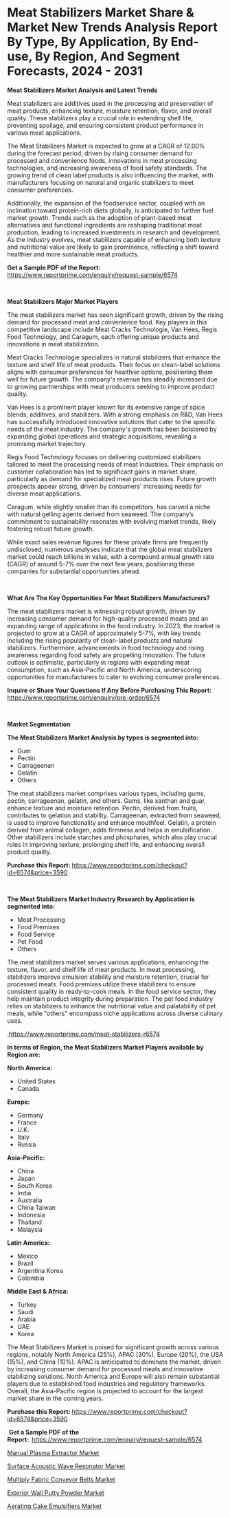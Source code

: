 <p><h1>Meat Stabilizers Market Share & Market New Trends Analysis Report By Type, By Application, By End-use, By Region, And Segment Forecasts, 2024 - 2031</h1></p><p><strong>Meat Stabilizers Market Analysis and Latest Trends</strong></p>
<p><p>Meat stabilizers are additives used in the processing and preservation of meat products, enhancing texture, moisture retention, flavor, and overall quality. These stabilizers play a crucial role in extending shelf life, preventing spoilage, and ensuring consistent product performance in various meat applications. </p><p>The Meat Stabilizers Market is expected to grow at a CAGR of 12.00% during the forecast period, driven by rising consumer demand for processed and convenience foods, innovations in meat processing technologies, and increasing awareness of food safety standards. The growing trend of clean label products is also influencing the market, with manufacturers focusing on natural and organic stabilizers to meet consumer preferences. </p><p>Additionally, the expansion of the foodservice sector, coupled with an inclination toward protein-rich diets globally, is anticipated to further fuel market growth. Trends such as the adoption of plant-based meat alternatives and functional ingredients are reshaping traditional meat production, leading to increased investments in research and development. As the industry evolves, meat stabilizers capable of enhancing both texture and nutritional value are likely to gain prominence, reflecting a shift toward healthier and more sustainable meat products.</p></p>
<p><strong>Get a Sample PDF of the Report:&nbsp;</strong> <a href="https://www.reportprime.com/enquiry/request-sample/6574">https://www.reportprime.com/enquiry/request-sample/6574</a></p>
<p>&nbsp;</p>
<p><strong>Meat Stabilizers Major Market Players</strong></p>
<p><p>The meat stabilizers market has seen significant growth, driven by the rising demand for processed meat and convenience food. Key players in this competitive landscape include Meat Cracks Technologie, Van Hees, Regis Food Technology, and Caragum, each offering unique products and innovations in meat stabilization.</p><p>Meat Cracks Technologie specializes in natural stabilizers that enhance the texture and shelf life of meat products. Their focus on clean-label solutions aligns with consumer preferences for healthier options, positioning them well for future growth. The company's revenue has steadily increased due to growing partnerships with meat producers seeking to improve product quality.</p><p>Van Hees is a prominent player known for its extensive range of spice blends, additives, and stabilizers. With a strong emphasis on R&D, Van Hees has successfully introduced innovative solutions that cater to the specific needs of the meat industry. The company's growth has been bolstered by expanding global operations and strategic acquisitions, revealing a promising market trajectory.</p><p>Regis Food Technology focuses on delivering customized stabilizers tailored to meet the processing needs of meat industries. Their emphasis on customer collaboration has led to significant gains in market share, particularly as demand for specialized meat products rises. Future growth prospects appear strong, driven by consumers' increasing needs for diverse meat applications.</p><p>Caragum, while slightly smaller than its competitors, has carved a niche with natural gelling agents derived from seaweed. The company’s commitment to sustainability resonates with evolving market trends, likely fostering robust future growth.</p><p>While exact sales revenue figures for these private firms are frequently undisclosed, numerous analyses indicate that the global meat stabilizers market could reach billions in value, with a compound annual growth rate (CAGR) of around 5-7% over the next few years, positioning these companies for substantial opportunities ahead.</p></p>
<p>&nbsp;</p>
<p><strong>What Are The Key Opportunities For Meat Stabilizers Manufacturers?</strong></p>
<p><p>The meat stabilizers market is witnessing robust growth, driven by increasing consumer demand for high-quality processed meats and an expanding range of applications in the food industry. In 2023, the market is projected to grow at a CAGR of approximately 5-7%, with key trends including the rising popularity of clean-label products and natural stabilizers. Furthermore, advancements in food technology and rising awareness regarding food safety are propelling innovation. The future outlook is optimistic, particularly in regions with expanding meat consumption, such as Asia-Pacific and North America, underscoring opportunities for manufacturers to cater to evolving consumer preferences.</p></p>
<p><strong>Inquire or Share Your Questions If Any Before Purchasing This Report:</strong> <a href="https://www.reportprime.com/enquiry/pre-order/6574">https://www.reportprime.com/enquiry/pre-order/6574</a></p>
<p>&nbsp;</p>
<p><strong>Market Segmentation</strong></p>
<p><strong>The Meat Stabilizers Market Analysis by types is segmented into:</strong></p>
<p><ul><li>Gum</li><li>Pectin</li><li>Carrageenan</li><li>Gelatin</li><li>Others</li></ul></p>
<p><p>The meat stabilizers market comprises various types, including gums, pectin, carrageenan, gelatin, and others. Gums, like xanthan and guar, enhance texture and moisture retention. Pectin, derived from fruits, contributes to gelation and stability. Carrageenan, extracted from seaweed, is used to improve functionality and enhance mouthfeel. Gelatin, a protein derived from animal collagen, adds firmness and helps in emulsification. Other stabilizers include starches and phosphates, which also play crucial roles in improving texture, prolonging shelf life, and enhancing overall product quality.</p></p>
<p><strong>Purchase this Report:&nbsp;</strong><a href="https://www.reportprime.com/checkout?id=6574&price=3590">https://www.reportprime.com/checkout?id=6574&price=3590</a></p>
<p>&nbsp;</p>
<p><strong>The Meat Stabilizers Market Industry Research by Application is segmented into:</strong></p>
<p><ul><li>Meat Processing</li><li>Food Premixes</li><li>Food Service</li><li>Pet Food</li><li>Others</li></ul></p>
<p><p>The meat stabilizers market serves various applications, enhancing the texture, flavor, and shelf life of meat products. In meat processing, stabilizers improve emulsion stability and moisture retention, crucial for processed meats. Food premixes utilize these stabilizers to ensure consistent quality in ready-to-cook meals. In the food service sector, they help maintain product integrity during preparation. The pet food industry relies on stabilizers to enhance the nutritional value and palatability of pet meals, while "others" encompass niche applications across diverse culinary uses.</p></p>
<p><a href="https://www.reportprime.com/meat-stabilizers-r6574">&nbsp;https://www.reportprime.com/meat-stabilizers-r6574</a></p>
<p><strong>In terms of Region, the Meat Stabilizers Market Players available by Region are:</strong></p>
<p>
    <p> <strong> North America: </strong>
        <ul>
            <li>United States</li>
            <li>Canada</li>
        </ul>
        </p> 
    <p> <strong> Europe: </strong>
        <ul>
            <li>Germany</li>
            <li>France</li>
            <li>U.K.</li>
            <li>Italy</li>
            <li>Russia</li>
        </ul>
        </p> 
    <p> <strong> Asia-Pacific: </strong>
        <ul>
            <li>China</li>
            <li>Japan</li>
            <li>South Korea</li>
            <li>India</li>
            <li>Australia</li>
            <li>China Taiwan</li>
            <li>Indonesia</li>
            <li>Thailand</li>
            <li>Malaysia</li>
        </ul>
        </p> 
    <p> <strong> Latin America: </strong>
        <ul>
            <li>Mexico</li>
            <li>Brazil</li>
            <li>Argentina Korea</li>
            <li>Colombia</li>
        </ul>
        </p> 
    <p> <strong> Middle East & Africa: </strong>
        <ul>
            <li>Turkey</li>
            <li>Saudi</li>
            <li>Arabia</li>
            <li>UAE</li>
            <li>Korea</li>
        </ul>
    </p>
    </p>
<p><p>The Meat Stabilizers Market is poised for significant growth across various regions, notably North America (25%), APAC (30%), Europe (20%), the USA (15%), and China (10%). APAC is anticipated to dominate the market, driven by increasing consumer demand for processed meats and innovative stabilizing solutions. North America and Europe will also remain substantial players due to established food industries and regulatory frameworks. Overall, the Asia-Pacific region is projected to account for the largest market share in the coming years.</p></p>
<p><strong>Purchase this Report: </strong><a href="https://www.reportprime.com/checkout?id=6574&price=3590">https://www.reportprime.com/checkout?id=6574&price=3590</a></p>
<p>&nbsp;<strong>Get a Sample PDF of the Report:&nbsp;&nbsp;</strong><a href="https://www.reportprime.com/enquiry/request-sample/6574">https://www.reportprime.com/enquiry/request-sample/6574</a></p>
<p><strong></strong></p>
<p><p><a href="https://medium.com/@emma.white454357/global-perspectives-on-manual-plasma-extractor-market-trends-and-forecast-2024-2031-9cf58cbde55f">Manual Plasma Extractor Market</a></p><p><a href="https://medium.com/@laishakutch/market-insights-global-surface-acoustic-wave-resonator-market-forecast-and-innovation-trends-a3283dfca0eb">Surface Acoustic Wave Resonator Market</a></p><p><a href="https://issuu.com/reportprime-2/docs/multiply-fabric-conveyor-belts-mark_7afc0cd78c5ab1">Multiply Fabric Conveyor Belts Market</a></p><p><a href="https://www.linkedin.com/pulse/what-driving-global-exterior-wall-putty-powder-market-dive-xpjwe?trackingId=GX%2B0UUeGRimIh4mr9xJ%2BJg%3D%3D">Exterior Wall Putty Powder Market</a></p><p><a href="https://github.com/JakirUddin511/Market-Research-Report-List-1/blob/main/aerating-cake-emulsifiers-market.md">Aerating Cake Emulsifiers Market</a></p></p>